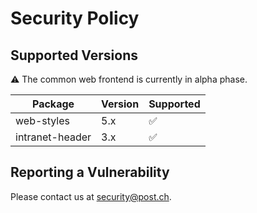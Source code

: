 # Security Policy

## Supported Versions

⚠️ The common web frontend is currently in alpha phase.

| Package         | Version | Supported          |
| --------------- | ------- | ------------------ |
| web-styles      | 5.x     | :white_check_mark: |
| intranet-header | 3.x     | :white_check_mark: |

## Reporting a Vulnerability

Please contact us at [security@post.ch](mailto:security@post.ch).
